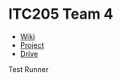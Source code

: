 # ITC205 Team 4

- [Wiki](https://github.com/elliotmitchum/ITC205/wiki)
- [Project](https://github.com/users/elliotmitchum/projects/1)
- [Drive](https://drive.google.com/drive/folders/1A_XDui0y7gz358WDCZe5B13L7Q2DxgTA?usp=sharing)

Test Runner